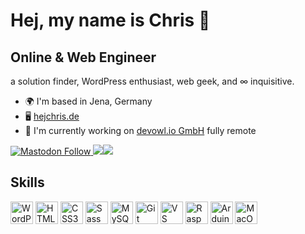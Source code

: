 Hej, my name is Chris 🖖
========================
Online & Web Engineer
---------------------

a solution finder, WordPress enthusiast, web geek, and ∞ inquisitive.

* 🌍  I'm based in Jena, Germany
* 🖥️  [hejchris.de](http://hejchris.de)
* 🚀  I'm currently working on [devowl.io GmbH](https://devowl.io) fully remote

<a href="https://dewp.space/@christopher" target="_blank" rel="noreferrer"><img alt="Mastodon Follow" src="https://img.shields.io/mastodon/follow/000000007?domain=https%3A%2F%2Fdewp.space&style=for-the-badge&label=Mastodon&labelColor=1f1f1f&color=f1ea82">
</a><a href="https://www.github.com/christopherkurth" target="_blank" rel="noreferrer"><img
src="https://img.shields.io/github/followers/christopherkurth?logo=github&style=for-the-badge&color=f1ea82&labelColor=1f1f1f" /></a><a href="https://www.twitch.tv/hejchris_de" target="_blank" rel="noreferrer"><img
src="https://img.shields.io/twitch/status/hejchris_de?logo=twitchsx&style=for-the-badge&color=f1ea82&labelColor=1f1f1f&label=TWITCH+STATUS" /></a>

## Skills

<p align="left"> 
<a href="https://profiles.wordpress.org/christopherkx/" target="_blank" rel="noreferrer"><img src="https://raw.githubusercontent.com/danielcranney/readme-generator/main/public/icons/skills/wordpress-colored.svg" width="36" height="36" alt="WordPress" /></a>
<a href="https://developer.mozilla.org/en-US/docs/Glossary/HTML5" target="_blank" rel="noreferrer"><img src="https://raw.githubusercontent.com/danielcranney/readme-generator/main/public/icons/skills/html5-colored.svg" width="36" height="36" alt="HTML5" /></a>
<a href="https://www.w3.org/TR/CSS/#css" target="_blank" rel="noreferrer"><img src="https://raw.githubusercontent.com/danielcranney/readme-generator/main/public/icons/skills/css3-colored.svg" width="36" height="36" alt="CSS3" /></a>
<a href="https://sass-lang.com/" target="_blank" rel="noreferrer"><img src="https://raw.githubusercontent.com/danielcranney/readme-generator/main/public/icons/skills/sass-colored.svg" width="36" height="36" alt="Sass" /></a>
<a href="https://www.mysql.com/" target="_blank" rel="noreferrer"><img src="https://raw.githubusercontent.com/danielcranney/readme-generator/main/public/icons/skills/mysql-colored.svg" width="36" height="36" alt="MySQL" /></a>
<a href="https://git-scm.com/" target="_blank" rel="noreferrer"><img src="https://raw.githubusercontent.com/danielcranney/readme-generator/main/public/icons/skills/git-colored.svg" width="36" height="36" alt="Git" /></a>
<a href="https://code.visualstudio.com/" target="_blank" rel="noreferrer"><img src="https://raw.githubusercontent.com/danielcranney/readme-generator/main/public/icons/skills/visualstudiocode.svg" width="36" height="36" alt="VS Code" /></a>
<a href="https://www.raspberrypi.org/" target="_blank" rel="noreferrer"><img src="https://raw.githubusercontent.com/danielcranney/readme-generator/main/public/icons/skills/raspberrypi-colored.svg" width="36" height="36" alt="Raspberry Pi" /></a>
<a href="https://store.arduino.cc/?gclid=Cj0KCQjw2eilBhCCARIsAG0Pf8uueBifykWcsSS4LPESeGQfxGVKJYnzV7bz471XfknQJy_1VINVWM8aAkLtEALw_wcB" target="_blank" rel="noreferrer"><img src="https://raw.githubusercontent.com/danielcranney/readme-generator/main/public/icons/skills/arduino-colored.svg" width="36" height="36" alt="Arduino" /></a>
<a href="https://apple.com" target="_blank" rel="noreferrer"><img src="https://raw.githubusercontent.com/danielcranney/readme-generator/main/public/icons/skills/macos-colored.svg" width="36" height="36" alt="MacOS" /></a> 
</p>
